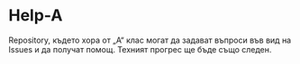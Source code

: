 # Help-A
Repository, където хора от „А“ клас могат да задават въпроси във вид на Issues и да получат помощ. Техният прогрес ще бъде също следен.
